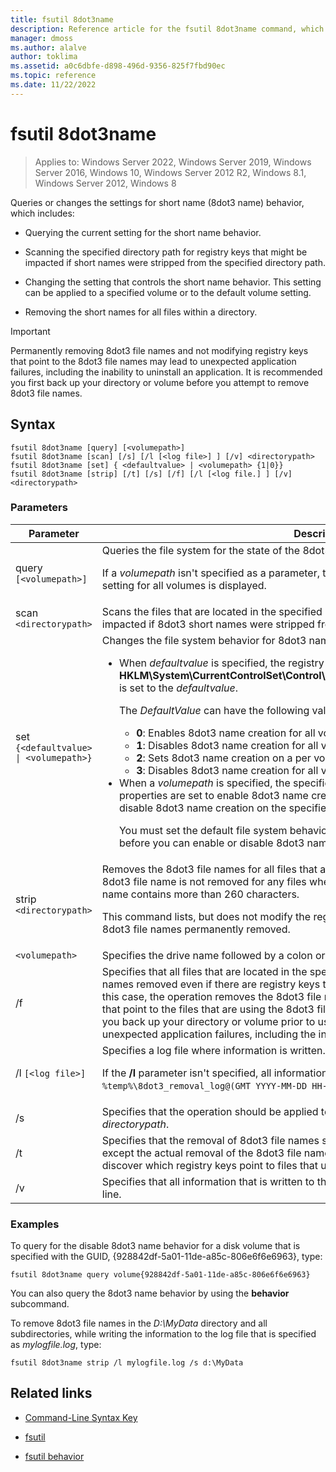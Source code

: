 ```yaml
---
title: fsutil 8dot3name
description: Reference article for the fsutil 8dot3name command, which queries or changes the settings for short name (8dot3 name) behavior.
manager: dmoss
ms.author: alalve
author: toklima
ms.assetid: a0c6dbfe-d898-496d-9356-825f7fbd90ec
ms.topic: reference
ms.date: 11/22/2022
---
```


# fsutil 8dot3name

>Applies to: Windows Server 2022, Windows Server 2019, Windows Server 2016, Windows 10, Windows Server 2012 R2, Windows 8.1, Windows Server 2012, Windows 8

Queries or changes the settings for short name (8dot3 name) behavior, which includes:

- Querying the current setting for the short name behavior.

- Scanning the specified directory path for registry keys that might be impacted if short names were stripped from the specified directory path.

- Changing the setting that controls the short name behavior. This setting can be applied to a specified volume or to the default volume setting.

- Removing the short names for all files within a directory.

> [!IMPORTANT]
> Permanently removing 8dot3 file names and not modifying registry keys that point to the 8dot3 file names may lead to unexpected application failures, including the inability to uninstall an application. It is recommended you first back up your directory or volume before you attempt to remove 8dot3 file names.

## Syntax

```
fsutil 8dot3name [query] [<volumepath>]
fsutil 8dot3name [scan] [/s] [/l [<log file>] ] [/v] <directorypath>
fsutil 8dot3name [set] { <defaultvalue> | <volumepath> {1|0}}
fsutil 8dot3name [strip] [/t] [/s] [/f] [/l [<log file.] ] [/v] <directorypath>
```

### Parameters

| Parameter | Description |
| --------- | ----------- |
| query `[<volumepath>]` | Queries the file system for the state of the 8dot3 short name creation behavior.<p>If a *volumepath* isn't specified as a parameter, the default 8dot3name creation behavior setting for all volumes is displayed. |
| scan `<directorypath>` | Scans the files that are located in the specified *directorypath* for registry keys that might be impacted if 8dot3 short names were stripped from the file names. |
| set `{<defaultvalue> \| <volumepath>}` | Changes the file system behavior for 8dot3 name creation in the following instances:<ul><li>When *defaultvalue* is specified, the registry key, **HKLM\System\CurrentControlSet\Control\FileSystem\NtfsDisable8dot3NameCreation**, is set to the *defaultvalue*.<p>The *DefaultValue* can have the following values:<ul><li>**0**: Enables 8dot3 name creation for all volumes on the system.</li><li>**1**: Disables 8dot3 name creation for all volumes on the system.</li><li>**2**: Sets 8dot3 name creation on a per volume basis.</li><li>**3**: Disables 8dot3 name creation for all volumes except the system volume.</li></ul><li>When a *volumepath* is specified, the specified volumes on disk flag 8dot3name properties are set to enable 8dot3 name creation for a specified volume (**0**) or set to disable 8dot3 name creation on the specified volume (**1**).<p>You must set the default file system behavior for 8dot3 name creation to the value **2** before you can enable or disable 8dot3 name creation for a specified volume.</li></ul> |
| strip `<directorypath>` | Removes the 8dot3 file names for all files that are located in the specified *directorypath*. The 8dot3 file name is not removed for any files where the *directorypath* combined with the file name contains more than 260 characters.<p>This command lists, but does not modify the registry keys that point to the files that had 8dot3 file names permanently removed. |
| `<volumepath>` | Specifies the drive name followed by a colon or the GUID in the format `volume{GUID}`. |
| /f | Specifies that all files that are located in the specified *directorypath* have the 8dot3 file names removed even if there are registry keys that point to files using the 8dot3 file name. In this case, the operation removes the 8dot3 file names, but does not modify any registry keys that point to the files that are using the 8dot3 file names. **Warning:** It's recommended that you back up your directory or volume prior to using the **/f** parameter because it may lead to unexpected application failures, including the inability to uninstall programs. |
| /l `[<log file>]` | Specifies a log file where information is written.<p>If the **/l** parameter isn't specified, all information is written to the default log file: `%temp%\8dot3_removal_log@(GMT YYYY-MM-DD HH-MM-SS)`.log** |
| /s | Specifies that the operation should be applied to the subdirectories of the specified *directorypath*. |
| /t | Specifies that the removal of 8dot3 file names should be run in test mode. All operations except the actual removal of the 8dot3 file names are performed. You can use test mode to discover which registry keys point to files that use the 8dot3 file names. |
| /v | Specifies that all information that is written to the log file is also displayed on the command-line. |

### Examples

To query for the disable 8dot3 name behavior for a disk volume that is specified with the GUID, {928842df-5a01-11de-a85c-806e6f6e6963}, type:

```
fsutil 8dot3name query volume{928842df-5a01-11de-a85c-806e6f6e6963}
```

You can also query the 8dot3 name behavior by using the **behavior** subcommand.

To remove 8dot3 file names in the *D:\MyData* directory and all subdirectories, while writing the information to the log file that is specified as *mylogfile.log*, type:

```
fsutil 8dot3name strip /l mylogfile.log /s d:\MyData
```

## Related links

- [Command-Line Syntax Key](command-line-syntax-key.md)

- [fsutil](fsutil.md)

- [fsutil behavior](fsutil-behavior.md)

